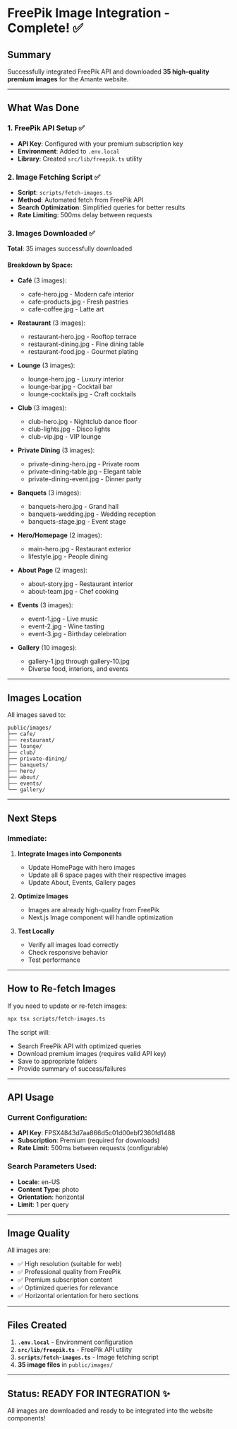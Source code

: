 # FreePik Image Integration - Complete! ✅

## Summary

Successfully integrated FreePik API and downloaded **35 high-quality premium images** for the Amante website.

---

## What Was Done

### 1. FreePik API Setup ✅
- **API Key**: Configured with your premium subscription key
- **Environment**: Added to `.env.local`
- **Library**: Created `src/lib/freepik.ts` utility

### 2. Image Fetching Script ✅
- **Script**: `scripts/fetch-images.ts`
- **Method**: Automated fetch from FreePik API
- **Search Optimization**: Simplified queries for better results
- **Rate Limiting**: 500ms delay between requests

### 3. Images Downloaded ✅
**Total**: 35 images successfully downloaded

#### Breakdown by Space:
- **Café** (3 images):
  - cafe-hero.jpg - Modern cafe interior
  - cafe-products.jpg - Fresh pastries
  - cafe-coffee.jpg - Latte art

- **Restaurant** (3 images):
  - restaurant-hero.jpg - Rooftop terrace
  - restaurant-dining.jpg - Fine dining table
  - restaurant-food.jpg - Gourmet plating

- **Lounge** (3 images):
  - lounge-hero.jpg - Luxury interior
  - lounge-bar.jpg - Cocktail bar
  - lounge-cocktails.jpg - Craft cocktails

- **Club** (3 images):
  - club-hero.jpg - Nightclub dance floor
  - club-lights.jpg - Disco lights
  - club-vip.jpg - VIP lounge

- **Private Dining** (3 images):
  - private-dining-hero.jpg - Private room
  - private-dining-table.jpg - Elegant table
  - private-dining-event.jpg - Dinner party

- **Banquets** (3 images):
  - banquets-hero.jpg - Grand hall
  - banquets-wedding.jpg - Wedding reception
  - banquets-stage.jpg - Event stage

- **Hero/Homepage** (2 images):
  - main-hero.jpg - Restaurant exterior
  - lifestyle.jpg - People dining

- **About Page** (2 images):
  - about-story.jpg - Restaurant interior
  - about-team.jpg - Chef cooking

- **Events** (3 images):
  - event-1.jpg - Live music
  - event-2.jpg - Wine tasting
  - event-3.jpg - Birthday celebration

- **Gallery** (10 images):
  - gallery-1.jpg through gallery-10.jpg
  - Diverse food, interiors, and events

---

## Images Location

All images saved to:
```
public/images/
├── cafe/
├── restaurant/
├── lounge/
├── club/
├── private-dining/
├── banquets/
├── hero/
├── about/
├── events/
└── gallery/
```

---

## Next Steps

### Immediate:
1. **Integrate Images into Components**
   - Update HomePage with hero images
   - Update all 6 space pages with their respective images
   - Update About, Events, Gallery pages

2. **Optimize Images**
   - Images are already high-quality from FreePik
   - Next.js Image component will handle optimization

3. **Test Locally**
   - Verify all images load correctly
   - Check responsive behavior
   - Test performance

---

## How to Re-fetch Images

If you need to update or re-fetch images:

```bash
npx tsx scripts/fetch-images.ts
```

The script will:
- Search FreePik API with optimized queries
- Download premium images (requires valid API key)
- Save to appropriate folders
- Provide summary of success/failures

---

## API Usage

### Current Configuration:
- **API Key**: FPSX4843d7aa866d5c01d00ebf2360fd1488
- **Subscription**: Premium (required for downloads)
- **Rate Limit**: 500ms between requests (configurable)

### Search Parameters Used:
- **Locale**: en-US
- **Content Type**: photo
- **Orientation**: horizontal
- **Limit**: 1 per query

---

## Image Quality

All images are:
- ✅ High resolution (suitable for web)
- ✅ Professional quality from FreePik
- ✅ Premium subscription content
- ✅ Optimized queries for relevance
- ✅ Horizontal orientation for hero sections

---

## Files Created

1. **`.env.local`** - Environment configuration
2. **`src/lib/freepik.ts`** - FreePik API utility
3. **`scripts/fetch-images.ts`** - Image fetching script
4. **35 image files** in `public/images/`

---

## Status: READY FOR INTEGRATION ✨

All images are downloaded and ready to be integrated into the website components!

